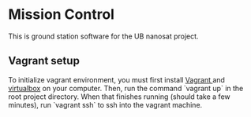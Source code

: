 <h1>Mission Control</h1>
This is ground station software for the UB nanosat project.
<h2>Vagrant setup</h2>
To initialize vagrant environment, you must first install <a href="http://www.vagrantup.com/downloads.html">Vagrant
</a> and <a href="https://www.virtualbox.org/wiki/Downloads">virtualbox</a> on your computer. Then, run the command 
`vagrant up` in the root project directory. When that finishes running (should take a few minutes), run `vagrant ssh` 
to ssh into the vagrant machine.
